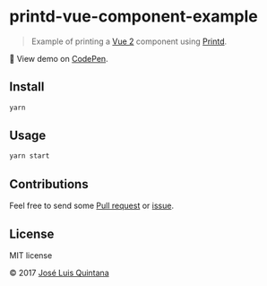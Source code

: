# printd-vue-component-example

> Example of printing a [Vue 2](https://vuejs.org/) component using [Printd](https://github.com/joseluisq/printd/).

:tada: View demo on [CodePen](https://codepen.io/joseluisq/full/VzRpGb/).

## Install

```sh
yarn
```

## Usage

```sh
yarn start
```

## Contributions

Feel free to send some [Pull request](https://github.com/joseluisq/printd/pulls) or [issue](https://github.com/joseluisq/printd/issues).

## License
MIT license

© 2017 [José Luis Quintana](http://git.io/joseluisq)
